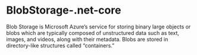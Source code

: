 # BlobStorage-.net-core

Blob Storage is Microsoft Azure’s service for storing binary large objects or blobs which are typically composed of unstructured data such as text, images, and videos, along with their metadata. Blobs are stored in directory-like structures called “containers.”
